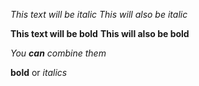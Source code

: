 *This text will be italic*
_This will also be italic_

**This text will be bold**
__This will also be bold__

_You **can** combine them_

**bold** or *italics*
